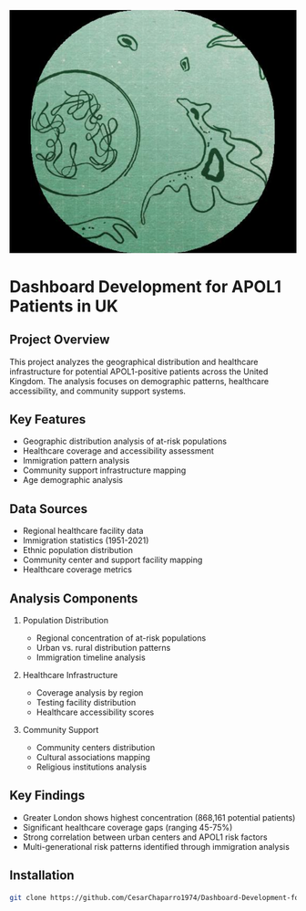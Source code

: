 ![APOL1 Analysis](assets/apol1.png)

# Dashboard Development for APOL1 Patients in UK

## Project Overview
This project analyzes the geographical distribution and healthcare infrastructure for potential APOL1-positive patients across the United Kingdom. The analysis focuses on demographic patterns, healthcare accessibility, and community support systems.

## Key Features
- Geographic distribution analysis of at-risk populations
- Healthcare coverage and accessibility assessment
- Immigration pattern analysis
- Community support infrastructure mapping
- Age demographic analysis

## Data Sources
- Regional healthcare facility data
- Immigration statistics (1951-2021)
- Ethnic population distribution
- Community center and support facility mapping
- Healthcare coverage metrics

## Analysis Components
1. Population Distribution
   - Regional concentration of at-risk populations
   - Urban vs. rural distribution patterns
   - Immigration timeline analysis

2. Healthcare Infrastructure
   - Coverage analysis by region
   - Testing facility distribution
   - Healthcare accessibility scores

3. Community Support
   - Community centers distribution
   - Cultural associations mapping
   - Religious institutions analysis

## Key Findings
- Greater London shows highest concentration (868,161 potential patients)
- Significant healthcare coverage gaps (ranging 45-75%)
- Strong correlation between urban centers and APOL1 risk factors
- Multi-generational risk patterns identified through immigration analysis

## Installation
```bash
git clone https://github.com/CesarChaparro1974/Dashboard-Development-for-Apol1-patients-in-UK